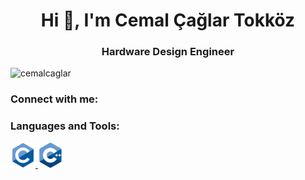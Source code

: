 <h1 align="center">Hi 👋, I'm Cemal Çağlar Tokköz</h1>
<h3 align="center">Hardware Design Engineer</h3>

<p align="left"> <img src="https://komarev.com/ghpvc/?username=cemalcaglar&label=Profile%20views&color=0e75b6&style=flat" alt="cemalcaglar" /> </p>

<h3 align="left">Connect with me:</h3>
<p align="left">
</p>

<h3 align="left">Languages and Tools:</h3>
<p align="left"> <a href="https://www.cprogramming.com/" target="_blank" rel="noreferrer"> <img src="https://raw.githubusercontent.com/devicons/devicon/master/icons/c/c-original.svg" alt="c" width="40" height="40"/> </a> <a href="https://www.w3schools.com/cpp/" target="_blank" rel="noreferrer"> <img src="https://raw.githubusercontent.com/devicons/devicon/master/icons/cplusplus/cplusplus-original.svg" alt="cplusplus" width="40" height="40"/> </a> </p>
